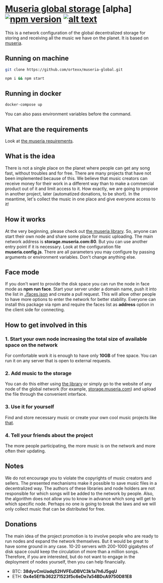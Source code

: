 # [Museria global storage](https://github.com/ortexx/museria-global/)  [alpha] [![npm version](https://badge.fury.io/js/museria-global.svg)](https://badge.fury.io/js/spreadable) [![alt text](https://img.shields.io/badge/Community-Chat-blueChat?style=flat-square&amp;logo=telegram)](https://t.me/museria)

This is a network configuration of the global decentralized storage for storing and receiving all the music we have on the planet. 
It is based on [museria](https://github.com/ortexx/museria/).

## Running on machine

```bash
git clone https://github.com/ortexx/museria-global.git
```

```bash
npm i && npm start
```

## Running in docker

```bash
docker-compose up
```

You can also pass environment variables before the command.

## What are the requirements
Look at [the museria requirements](https://github.com/ortexx/museria/#what-are-the-requirements).

## What is the idea
There is not a single place on the planet where people can get any song fast, without troubles and for free. There are many projects that have not been implemented because of this. We believe that music creators can receive money for their work in a different way than to make a commercial product out of it and limit access to it. How exactly, we are going to propose in another project, later (automatized donations, to be short). In the meantime, let's collect the music in one place and give everyone access to it!

## How it works
At the very beginning, please check out [the museria library](https://github.com/ortexx/museria/).
So, anyone can start their own node and share some place for music uploading. 
The main network address is __storage.museria.com:80__. But you can use another entry point if it is necessary. Look at the configuration file __museria.config.js__. There are all parameters you may configure by passing arguments or environment variables. Don't change anything else.

## Face mode
If you don't want to provide the disk space you can run the node in face mode as **npm run face**. Start your server under a domain name, push it into the list in [./faces.json](https://github.com/ortexx/museria-global/blob/master/faces.json) and create a pull request. This will allow other people to have more options to enter the network for better stability. Everyone can install this package via npm and require the faces list as **address** option in the client side for connecting.

## How to get involved in this

### 1. Start your own node increasing the total size of available space on the network
For comfortable work it is enough to have only __10GB__ of free space. You can run it on any server that is open to external requests.

### 2. Add music to the storage
You can do this either using [the library](https://github.com/ortexx/museria/) or simply go to the website of any node of the global network (for example, [storage.museria.com](http://storage.museria.com)) and upload the file through the convenient interface.

### 3. Use it for yourself
Find and store necessary music or create your own cool music projects like [that](https://github.com/ortexx/museria-player/).

### 4. Tell your friends about the project
The more people participating, the more music is on the network and more often their updating.

## Notes
We do not encourage you to violate the copyrights of music creators and sellers. The presented mechanisms make it possible to save music files in a decentralized way. The authors of these libraries and node holders are not responsible for which songs will be added to the network by people. Also, the algorithm does not allow you to know in advance which song will get to which specific node. Perhaps no one is going to break the laws and we will only collect music that can be distributed for free.

## Donations
The main idea of the project promotion is to involve people who are ready to run nodes and expand the network themselves. But it would be great to have some ground in any case. 10-20 servers with 200-1000 gigabytes of disk space could keep the circulation of more than a million songs. Therefore, if you are interested, but do not want to engage in the deployment of nodes yourself, then you can help financially.

* BTC: __38dyvCmUadqS2HVFEuDBVC3k1a7h6J5gqU__
* ETH: __0x4e5Ef1b362271523f5c6eDe7a54BDcA9750D81E8__


